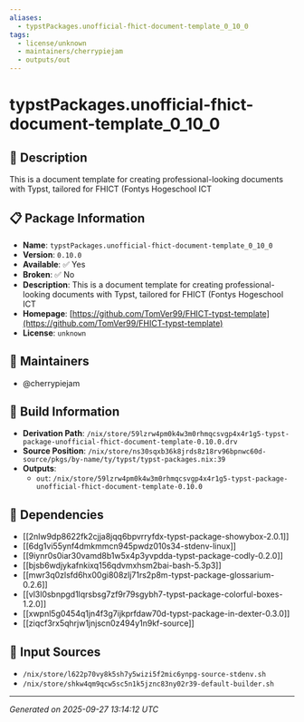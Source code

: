 ```yaml
---
aliases:
  - typstPackages.unofficial-fhict-document-template_0_10_0
tags:
  - license/unknown
  - maintainers/cherrypiejam
  - outputs/out
---
```


# typstPackages.unofficial-fhict-document-template_0_10_0

## 📝 Description

This is a document template for creating professional-looking documents with Typst, tailored for FHICT (Fontys Hogeschool ICT

## 📋 Package Information

- **Name**: `typstPackages.unofficial-fhict-document-template_0_10_0`
- **Version**: `0.10.0`
- **Available**: ✅ Yes
- **Broken**: ✅ No
- **Description**: This is a document template for creating professional-looking documents with Typst, tailored for FHICT (Fontys Hogeschool ICT
- **Homepage**: [https://github.com/TomVer99/FHICT-typst-template](https://github.com/TomVer99/FHICT-typst-template)
- **License**: `unknown`
## 👥 Maintainers

- @cherrypiejam


## 🔧 Build Information

- **Derivation Path**: `/nix/store/59lzrw4pm0k4w3m0rhmqcsvgp4x4r1g5-typst-package-unofficial-fhict-document-template-0.10.0.drv`
- **Source Position**: `/nix/store/ns30sqxb36k8jrds8z18rv96bpnwc60d-source/pkgs/by-name/ty/typst/typst-packages.nix:39`
- **Outputs**:
  - `out`:  `/nix/store/59lzrw4pm0k4w3m0rhmqcsvgp4x4r1g5-typst-package-unofficial-fhict-document-template-0.10.0`

## 🔗 Dependencies

- [[2nlw9dp8622fk2cjja8jqq6bpvrryfdx-typst-package-showybox-2.0.1]]
- [[6dg1vi55ynf4dmkmmcn945pwdz010s34-stdenv-linux]]
- [[9iynr0s0iar30vamd8b1w5x4p3yvpdda-typst-package-codly-0.2.0]]
- [[bjsb6wdjykafnkixq156qdvmxhsm2bai-bash-5.3p3]]
- [[mwr3q0zlsfd6hx00gi808zlj71rs2p8m-typst-package-glossarium-0.2.6]]
- [[vl3l0sbnpgd1lqrsbsg7zf9r79sgybh7-typst-package-colorful-boxes-1.2.0]]
- [[xwpnl5g0454q1jn4f3g7ijkprfdaw70d-typst-package-in-dexter-0.3.0]]
- [[ziqcf3rx5qhrjw1jnjscn0z494y1n9kf-source]]

## 📁 Input Sources

- `/nix/store/l622p70vy8k5sh7y5wizi5f2mic6ynpg-source-stdenv.sh`
- `/nix/store/shkw4qm9qcw5sc5n1k5jznc83ny02r39-default-builder.sh`

---
*Generated on 2025-09-27 13:14:12 UTC*
